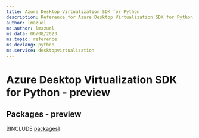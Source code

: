 ```yaml
---
title: Azure Desktop Virtualization SDK for Python
description: Reference for Azure Desktop Virtualization SDK for Python
author: lmazuel
ms.author: lmazuel
ms.data: 06/08/2023
ms.topic: reference
ms.devlang: python
ms.service: desktopvirtualization
---
```

# Azure Desktop Virtualization SDK for Python - preview
## Packages - preview
[!INCLUDE [packages](desktop-virtualization-index.md)]